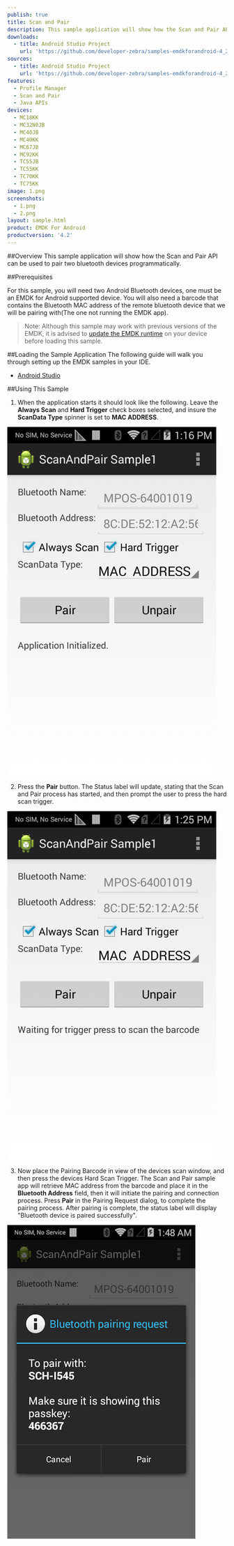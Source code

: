 ```yaml
---
publish: true
title: Scan and Pair
description: This sample application will show how the Scan and Pair API can be used to pair two bluetooth devices programmatically.
downloads:
  - title: Android Studio Project
    url: 'https://github.com/developer-zebra/samples-emdkforandroid-4_2/archive/ScanAndPairSample1.zip'
sources:
  - title: Android Studio Project
    url: 'https://github.com/developer-zebra/samples-emdkforandroid-4_2/tree/ScanAndPairSample1'
features:
  - Profile Manager
  - Scan and Pair
  - Java APIs
devices:
  - MC18KK
  - MC32N0JB
  - MC40JB
  - MC40KK
  - MC67JB
  - MC92KK
  - TC55JB
  - TC55KK
  - TC70KK
  - TC75KK
image: 1.png
screenshots:
  - 1.png
  - 2.png
layout: sample.html
product: EMDK For Android
productversion: '4.2'
---
```


##Overview
This sample application will show how the Scan and Pair API can be used to pair two bluetooth devices programmatically.

##Prerequisites

For this sample, you will need two Android Bluetooth devices, one must be an EMDK for Android supported device. You will also need a barcode that contains the Bluetooth MAC address of the remote bluetooth device that we will be pairing with(The one not running the EMDK app).

>Note: Although this sample may work with previous versions of the EMDK, it is advised to [update the EMDK runtime](../../guide/setupDevice/) on your device before loading this sample.

##Loading the Sample Application
The following guide will walk you through setting up the EMDK samples in your IDE.

* [Android Studio](/emdk-for-android/4-2/guide/emdksamples_androidstudio)

##Using This Sample

1.  When the application starts it should look like the following. Leave the **Always Scan** and **Hard Trigger** check boxes selected, and insure the **ScanData Type** spinner is set to **MAC ADDRESS**.  

  ![img](scanandpair1.png)  

2. Press the **Pair** button. The Status label will update, stating that the Scan and Pair process has started, and then prompt the user to press the hard scan trigger.

  ![img](scanandpair3.png)   

3. Now place the Pairing Barcode in view of the devices scan window, and then press the devices Hard Scan Trigger. The Scan and Pair sample app will retrieve MAC address from the barcode and place it in the **Bluetooth Address** field, then it will initiate the pairing and connection process. Press **Pair** in the Pairing Request dialog, to complete the pairing process. 
After pairing is complete, the status label will display "Bluetooth device is paired successfully".

  ![img](scanandpair4.png) 















